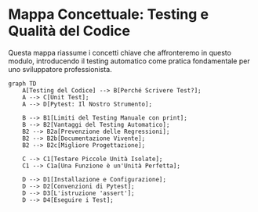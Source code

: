 # Mappa Concettuale: Testing e Qualità del Codice

Questa mappa riassume i concetti chiave che affronteremo in questo modulo, introducendo il testing automatico come pratica fondamentale per uno sviluppatore professionista.

```mermaid
graph TD
    A[Testing del Codice] --> B[Perché Scrivere Test?];
    A --> C[Unit Test];
    A --> D[Pytest: Il Nostro Strumento];

    B --> B1[Limiti del Testing Manuale con print];
    B --> B2[Vantaggi del Testing Automatico];
    B2 --> B2a[Prevenzione delle Regressioni];
    B2 --> B2b[Documentazione Vivente];
    B2 --> B2c[Migliore Progettazione];

    C --> C1[Testare Piccole Unità Isolate];
    C1 --> C1a[Una Funzione è un'Unità Perfetta];

    D --> D1[Installazione e Configurazione];
    D --> D2[Convenzioni di Pytest];
    D --> D3[L'istruzione 'assert'];
    D --> D4[Eseguire i Test];

```